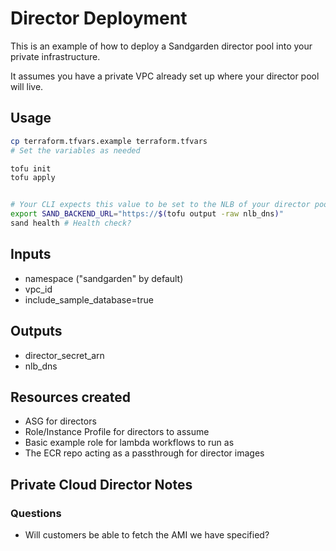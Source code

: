 # Director Deployment

This is an example of how to deploy a Sandgarden director pool
into your private infrastructure.

It assumes you have a private VPC already set up where your director pool will live.

## Usage

```bash
cp terraform.tfvars.example terraform.tfvars
# Set the variables as needed

tofu init
tofu apply


# Your CLI expects this value to be set to the NLB of your director pool
export SAND_BACKEND_URL="https://$(tofu output -raw nlb_dns)"
sand health # Health check?
```

## Inputs

* namespace ("sandgarden" by default)
* vpc_id
* include_sample_database=true

## Outputs

* director_secret_arn
* nlb_dns

## Resources created

* ASG for directors
* Role/Instance Profile for directors to assume
* Basic example role for lambda workflows to run as
* The ECR repo acting as a passthrough for director images

## Private Cloud Director Notes

### Questions
* Will customers be able to fetch the AMI we have specified?

